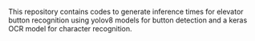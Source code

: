 This repository contains codes to generate inference times for elevator button recognition using yolov8 models for button detection and a keras OCR model for character recognition.
